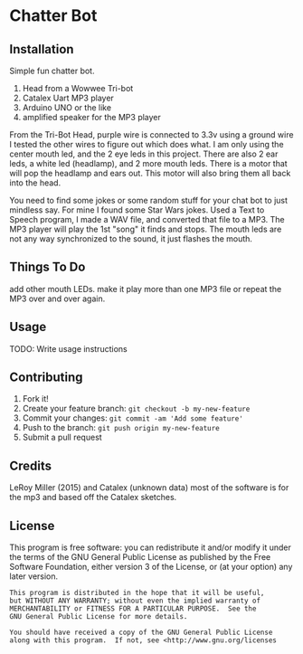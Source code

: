 # Chatter Bot

## Installation

Simple fun chatter bot. 
1) Head from a Wowwee Tri-bot
2) Catalex Uart MP3 player 
3) Arduino UNO or the like
4) amplified speaker for the MP3 player

From the Tri-Bot Head, purple wire is connected to 3.3v
using a ground wire I tested the other wires to figure out which does what.
I am only using the center mouth led, and the 2 eye leds in this project.
There are also 2 ear leds, a white led (headlamp), and 2 more mouth leds.
There is a motor that will pop the headlamp and ears out.
This motor will also bring them all back into the head. 

You need to find some jokes or some random stuff for your chat bot to just
mindless say.  For mine I found some Star Wars jokes. Used a Text to Speech program, I made
a WAV file, and converted that file to a MP3. 
The MP3 player will play the 1st "song" it finds and stops. The mouth leds are not
any way synchronized to the sound, it just flashes the mouth.

## Things To Do

add other mouth LEDs.
make it play more than one MP3 file or repeat the MP3 over and over again.

## Usage

TODO: Write usage instructions

## Contributing

1. Fork it!
2. Create your feature branch: `git checkout -b my-new-feature`
3. Commit your changes: `git commit -am 'Add some feature'`
4. Push to the branch: `git push origin my-new-feature`
5. Submit a pull request

## Credits

LeRoy Miller (2015) and Catalex (unknown data)
most of the software is for the mp3 and based off the Catalex sketches.

## License

This program is free software: you can redistribute it and/or modify
    it under the terms of the GNU General Public License as published by
    the Free Software Foundation, either version 3 of the License, or
    (at your option) any later version.

    This program is distributed in the hope that it will be useful,
    but WITHOUT ANY WARRANTY; without even the implied warranty of
    MERCHANTABILITY or FITNESS FOR A PARTICULAR PURPOSE.  See the
    GNU General Public License for more details.

    You should have received a copy of the GNU General Public License
    along with this program.  If not, see <http://www.gnu.org/licenses
